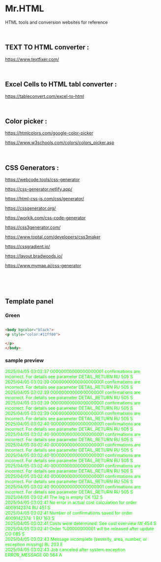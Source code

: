 # Mr.HTML
HTML tools and conversion websites for reference 

</BR>

## TEXT TO HTML converter :  
https://www.textfixer.com/

</BR>

## Excel Cells to HTML tabl converter : 
https://tableconvert.com/excel-to-html

</BR>

## Color picker : 
https://htmlcolors.com/google-color-picker

https://www.w3schools.com/colors/colors_picker.asp

</BR>

## CSS Generators : 

https://webcode.tools/css-generator

https://css-generator.netlify.app/

https://html-css-js.com/css/generator/

https://cssgenerator.org/

https://workik.com/css-code-generator

https://css3generator.com/

https://www.toptal.com/developers/css3maker

https://cssgradient.io/

https://layout.bradwoods.io/

https://www.mymap.ai/css-generator

</BR>
</BR>
</BR>

## Template panel  

### Green

```html

<body bgcolor="black">
<p style="color:#11ff00">

</p>
</body>

```

### sample preview 

<p style="color:#11ff00">2025/04/05 03:02:37 00000000000000000001 confirmations are incorrect. For details see parameter DETAIL_RETURN RU 505 S <br>
2025/04/05 03:02:39 00000000000000000001 confirmations are incorrect. For details see parameter DETAIL_RETURN RU 505 S <br>
2025/04/05 03:02:39 00000000000000000001 confirmations are incorrect. For details see parameter DETAIL_RETURN RU 505 S <br>
2025/04/05 03:02:39 00000000000000000001 confirmations are incorrect. For details see parameter DETAIL_RETURN RU 505 S <br>
2025/04/05 03:02:39 00000000000000000001 confirmations are incorrect. For details see parameter DETAIL_RETURN RU 505 S <br>
2025/04/05 03:02:40 00000000000000000001 confirmations are incorrect. For details see parameter DETAIL_RETURN RU 505 S <br>
2025/04/05 03:02:40 00000000000000000001 confirmations are incorrect. For details see parameter DETAIL_RETURN RU 505 S <br>
2025/04/05 03:02:40 00000000000000000001 confirmations are incorrect. For details see parameter DETAIL_RETURN RU 505 S <br>
2025/04/05 03:02:40 00000000000000000001 confirmations are incorrect. For details see parameter DETAIL_RETURN RU 505 S <br>
2025/04/05 03:02:40 00000000000000000001 confirmations are incorrect. For details see parameter DETAIL_RETURN RU 505 S <br>
2025/04/05 03:02:40 00000000000000000001 confirmations are incorrect. For details see parameter DETAIL_RETURN RU 505 S <br>
2025/04/05 03:02:40 00000000000000000001 confirmations are incorrect. For details see parameter DETAIL_RETURN RU 505 S <br>
2025/04/05 03:02:41 The log is empty CK 132 S <br>
2025/04/05 03:02:41 No error in actual cost calculation for order 4009142374 RU 451 S <br>
2025/04/05 03:02:41 Number of confirmations saved for order 4009142374: 1 RU 163 S <br>
2025/04/05 03:02:41 Costs were determined: See cost overview IW 454 S <br>
2025/04/05 03:02:41 Order %00000000001 will be released after update CO 085 S <br>
2025/04/05 03:02:43 Message incomplete (severity, area, number, or exception missing) BL 203 E <br>
2025/04/05 03:02:43 Job canceled after system exception ERROR_MESSAGE 00 564 A <br>
</p>

</BR>
</BR>

<!-- 

</BR>

</BR>
</BR>

-->
